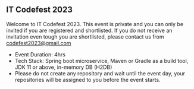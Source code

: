 ## IT Codefest 2023

Welcome to IT Codefest 2023. This event is private and you can only be invited if you are registered and shortlisted.
If you do not receive an invitation even tough you are shortlisted, please contact us from codefest2023@gmail.com

* Event Duration: 4hrs
* Tech Stack: Spring boot microservice, Maven or Gradle as a build tool, JDK 11 or above, in-memory DB (H2DB)
* Please do not create any repository and wait until the event day, your repositories will be assigned to you before the event starts.
